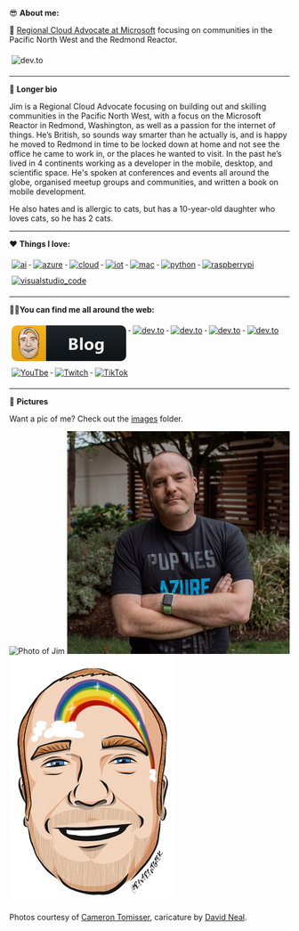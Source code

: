 😎 **About me:**

🤖 [Regional Cloud Advocate at Microsoft]((https://developer.microsoft.com/advocates/?WT.mc_id=jimbobbennett-github-jabenn)) focusing on communities in the Pacific North West and the Redmond Reactor.

<img src="https://raw.githubusercontent.com/jimbobbennett/ColoredBadges/main/svg/pronouns/hehim.svg" alt="dev.to" style="vertical-align:top; margin:6px 4px">

---

🥱 **Longer bio**

Jim is a Regional Cloud Advocate focusing on building out and skilling communities in the Pacific North West, with a focus on the Microsoft Reactor in Redmond, Washington, as well as a passion for the internet of things. He’s British, so sounds way smarter than he actually is, and is happy he moved to Redmond in time to be locked down at home and not see the office he came to work in, or the places he wanted to visit. In the past he’s lived in 4 continents working as a developer in the mobile, desktop, and scientific space. He's spoken at conferences and events all around the globe, organised meetup groups and communities, and written a book on mobile development.

He also hates and is allergic to cats, but has a 10-year-old daughter who loves cats, so he has 2 cats.

---

❤️ **Things I love:**

<a href="https://azure.microsoft.com/services/cognitive-services/?WT.mc_id=academic-0000-jabenn">
  <img src="https://raw.githubusercontent.com/jimbobbennett/ColoredBadges/main/svg/dev/misc/ai.svg" alt="ai" style="vertical-align:top; margin:6px 4px">
</a>
<a href="https://azure.microsoft.com/?WT.mc_id=academic-0000-jabenn">
  <img src="https://raw.githubusercontent.com/jimbobbennett/ColoredBadges/main/svg/dev/services/azure.svg" alt="azure" style="vertical-align:top; margin:6px 4px">
</a>
<a href="https://azure.microsoft.com/?WT.mc_id=academic-0000-jabenn">
  <img src="https://raw.githubusercontent.com/jimbobbennett/ColoredBadges/main/svg/dev/misc/cloud.svg" alt="cloud" style="vertical-align:top; margin:6px 4px">
</a>
<a href="https://azure.microsoft.com/product-categories/iot/?WT.mc_id=academic-0000-jabenn">
    <img src="https://raw.githubusercontent.com/jimbobbennett/ColoredBadges/main/svg/dev/misc/iot.svg" alt="iot" style="vertical-align:top; margin:6px 4px">
</a>
<a href="https://apple.com">
    <img src="https://raw.githubusercontent.com/jimbobbennett/ColoredBadges/main/svg/devices/mac.svg" alt="mac" style="vertical-align:top; margin:6px 4px">
</a>
<a href="https://channel9.msdn.com/Series/Intro-to-Python-Development/Python-for-Beginners-1-of-44-Programming-with-Python?WT.mc_id=academic-0000-jabenn">
  <img src="https://raw.githubusercontent.com/jimbobbennett/ColoredBadges/main/svg/dev/languages/python.svg" alt="python" style="vertical-align:top; margin:6px 4px">
</a>
<a href="https://github.com/microsoft/rpi-resources">
  <img src="https://raw.githubusercontent.com/jimbobbennett/ColoredBadges/main/svg/devices/raspberrypi.svg" alt="raspberrypi" style="vertical-align:top; margin:6px 4px">
</a>
<a href="https://code.visualstudio.com?WT.mc_id=academic-0000-jabenn">
  <img src="https://raw.githubusercontent.com/jimbobbennett/ColoredBadges/main/svg/dev/tools/visualstudio_code.svg" alt="visualstudio_code" style="vertical-align:top; margin:6px 4px">
</a>
</a>

---

👨‍💻**You can find me all around the web:**

<a href="https://jimbobbennett.dev">
  <img src="https://raw.githubusercontent.com/jimbobbennett/ColoredBadges/main/svg/jim/blog.svg" alt="dev.to" style="vertical-align:top; margin:6px 4px">
</a>
<a href="https://twitter.com/jimbobbennett">
  <img src="https://raw.githubusercontent.com/jimbobbennett/ColoredBadges/main/svg/social/twitter.svg" alt="dev.to" style="vertical-align:top; margin:6px 4px">
</a>
<a href="https://instagram.com/jimbobbennett">
  <img src="https://raw.githubusercontent.com/jimbobbennett/ColoredBadges/main/svg/social/instagram.svg" alt="dev.to" style="vertical-align:top; margin:6px 4px">
</a>
<a href="https://linkedin.com/in/jimbobbennett">
  <img src="https://raw.githubusercontent.com/jimbobbennett/ColoredBadges/main/svg/social/linkedin.svg" alt="dev.to" style="vertical-align:top; margin:6px 4px">
</a>
<a href="https://dev.to/jimbobbennett">
  <img src="https://raw.githubusercontent.com/jimbobbennett/ColoredBadges/main/svg/blogs/devto.svg" alt="dev.to" style="vertical-align:top; margin:6px 4px">
</a>
<a href="https://aka.ms/jim/youtube">
  <img src="https://raw.githubusercontent.com/jimbobbennett/ColoredBadges/main/svg/streaming/youtube.svg" alt="YouTbe" style="vertical-align:top; margin:6px 4px">
</a>
<a href="https://twitch.com/jimbobbennett">
  <img src="https://raw.githubusercontent.com/jimbobbennett/ColoredBadges/main/svg/streaming/twitch.svg" alt="Twitch" style="vertical-align:top; margin:6px 4px">
</a>
<a href="https://www.tiktok.com/@jimbobbennett">
  <img src="https://raw.githubusercontent.com/jimbobbennett/ColoredBadges/main/svg/social/tiktok.svg" alt="TikTok" style="vertical-align:top; margin:6px 4px">
</a>

---

📸 **Pictures**

Want a pic of me? Check out the [images](./images) folder.

![Photo of Jim](./images/LGPC_JimBennett_Portrait11.png) ![Photo of Jim](./images/Headshot1-tiny-square.png) ![Cartoon of Jim](./images/JimBobBennett-transparent-tiny.png)

Photos courtesy of [Cameron Tomisser](https://twitter.com/camerontomisser), caricature by [David Neal](https://twitter.com/reverentgeek).
